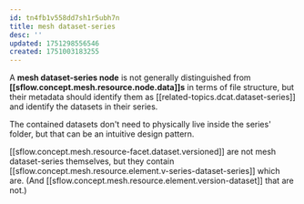 ```yaml
---
id: tn4fb1v558dd7sh1r5ubh7n
title: mesh dataset-series
desc: ''
updated: 1751298556546
created: 1751003183255
---
```




A **mesh dataset-series node** is not generally distinguished from **[[sflow.concept.mesh.resource.node.data]]s** in terms of file structure, but their metadata should identify them as [[related-topics.dcat.dataset-series]] and identify the datasets in their series.

The contained datasets don't need to physically live inside the series' folder, but that can be an intuitive design pattern.

[[sflow.concept.mesh.resource-facet.dataset.versioned]] are not mesh dataset-series themselves, but they contain [[sflow.concept.mesh.resource.element.v-series-dataset-series]] which are. (And [[sflow.concept.mesh.resource.element.version-dataset]] that are not.) 